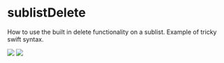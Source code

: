 # sublistDelete

How to use the built in delete functionality on a sublist. Example of tricky swift syntax.

![](https://github.com/peterlamar/ios-examples/blob/master/sublistDelete/normal.png)
![](https://github.com/peterlamar/ios-examples/blob/master/sublistDelete/delete.png)
